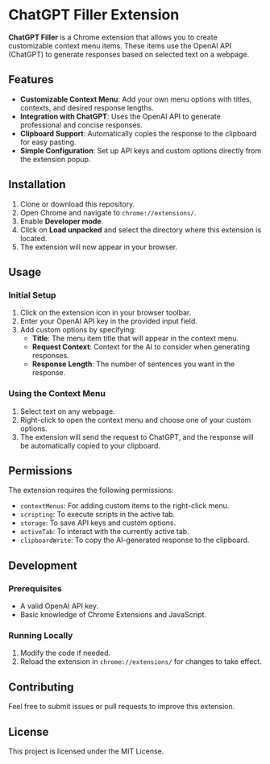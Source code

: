 # ChatGPT Filler Extension

**ChatGPT Filler** is a Chrome extension that allows you to create customizable context menu items. These items use the OpenAI API (ChatGPT) to generate responses based on selected text on a webpage.

## Features

- **Customizable Context Menu**: Add your own menu options with titles, contexts, and desired response lengths.
- **Integration with ChatGPT**: Uses the OpenAI API to generate professional and concise responses.
- **Clipboard Support**: Automatically copies the response to the clipboard for easy pasting.
- **Simple Configuration**: Set up API keys and custom options directly from the extension popup.

## Installation

1. Clone or download this repository.
2. Open Chrome and navigate to `chrome://extensions/`.
3. Enable **Developer mode**.
4. Click on **Load unpacked** and select the directory where this extension is located.
5. The extension will now appear in your browser.

## Usage

### Initial Setup
1. Click on the extension icon in your browser toolbar.
2. Enter your OpenAI API key in the provided input field.
3. Add custom options by specifying:
   - **Title**: The menu item title that will appear in the context menu.
   - **Request Context**: Context for the AI to consider when generating responses.
   - **Response Length**: The number of sentences you want in the response.

### Using the Context Menu
1. Select text on any webpage.
2. Right-click to open the context menu and choose one of your custom options.
3. The extension will send the request to ChatGPT, and the response will be automatically copied to your clipboard.

## Permissions

The extension requires the following permissions:
- `contextMenus`: For adding custom items to the right-click menu.
- `scripting`: To execute scripts in the active tab.
- `storage`: To save API keys and custom options.
- `activeTab`: To interact with the currently active tab.
- `clipboardWrite`: To copy the AI-generated response to the clipboard.

## Development

### Prerequisites
- A valid OpenAI API key.
- Basic knowledge of Chrome Extensions and JavaScript.

### Running Locally
1. Modify the code if needed.
2. Reload the extension in `chrome://extensions/` for changes to take effect.

## Contributing
Feel free to submit issues or pull requests to improve this extension.

## License
This project is licensed under the MIT License.